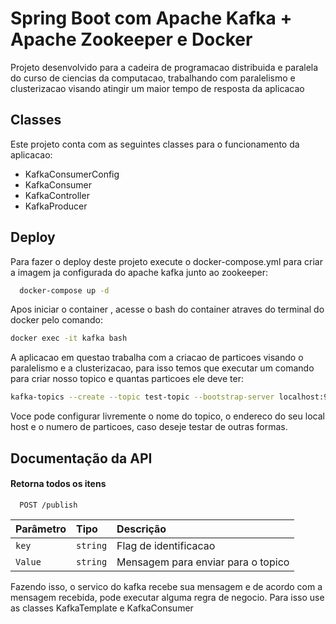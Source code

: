 
# Spring Boot com Apache Kafka + Apache Zookeeper e Docker

Projeto desenvolvido para a cadeira de programacao distribuida e paralela do curso de ciencias da computacao, trabalhando com paralelismo e clusterizacao visando atingir um maior tempo de resposta da aplicacao



## Classes

Este projeto conta com as seguintes classes para o funcionamento da aplicacao:

- KafkaConsumerConfig
- KafkaConsumer
- KafkaController
- KafkaProducer


## Deploy

Para fazer o deploy deste projeto execute o docker-compose.yml para criar a imagem ja configurada do apache kafka junto ao zookeeper:

```bash
  docker-compose up -d
```

Apos iniciar o container , acesse o bash do container atraves do terminal do docker pelo comando:

```bash
docker exec -it kafka bash
```

A aplicacao em questao trabalha com a criacao de particoes visando o paralelismo e a clusterizacao, para isso temos que executar um comando para criar nosso topico e quantas particoes ele deve ter:

```bash
kafka-topics --create --topic test-topic --bootstrap-server localhost:9092 --partitions 1 --replication-factor 1 
```

Voce pode configurar livremente o nome do topico, o endereco do seu local host e o numero de particoes, caso deseje testar de outras formas.




## Documentação da API

#### Retorna todos os itens

```http
  POST /publish
```

| Parâmetro   | Tipo       | Descrição                           |
| :---------- | :--------- | :---------------------------------- |
| `key` | `string` | Flag de identificacao|
| `Value` | `string` | Mensagem para enviar para o topico |

Fazendo isso, o servico do kafka recebe sua mensagem e de acordo com a mensagem recebida, pode executar alguma regra de negocio. Para isso use as classes KafkaTemplate e KafkaConsumer

